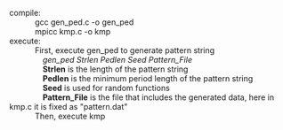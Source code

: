 compile:   
&emsp;&emsp;&emsp;  gcc gen_ped.c -o gen_ped   
&emsp;&emsp;&emsp;  mpicc kmp.c -o kmp          
execute:   
&emsp;&emsp;&emsp;  First, execute gen_ped to generate pattern string   
&emsp;&emsp;&emsp;&emsp;  *gen_ped Strlen Pedlen Seed Pattern_File*   
&emsp;&emsp;&emsp;&emsp;  **Strlen** is the length of the pattern string   
&emsp;&emsp;&emsp;&emsp;  **Pedlen** is the minimum period length of the pattern string   
&emsp;&emsp;&emsp;&emsp;  **Seed** is used for random functions   
&emsp;&emsp;&emsp;&emsp;  **Pattern_File** is the file that includes the generated data, here in kmp.c it is fixed as "pattern.dat"     
&emsp;&emsp;&emsp;  Then, execute kmp
